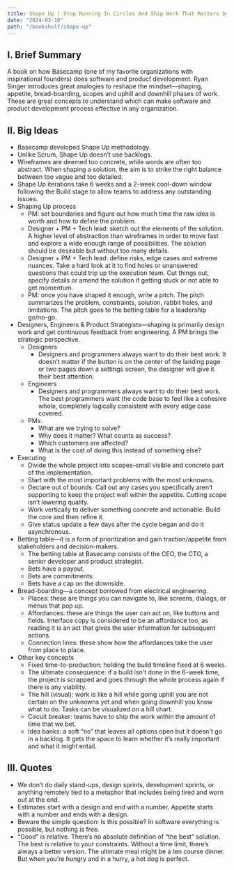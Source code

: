 ```yaml
---
title: Shape Up | Stop Running In Circles And Ship Work That Matters by Ryan Singer, Jason Fried
date: "2024-03-10"
path: "/bookshelf/shape-up"
---
```


## I. Brief Summary
A book on how Basecamp (one of my favorite organizations with inspirational founders) does software and product development. Ryan Singer introduces great analogies to reshape the mindset—shaping, appetite, bread-boarding, scopes and uphill and downhill phases of work. These are great concepts to understand which can make software and product development process effective in any organization.

## II. Big Ideas
- Basecamp developed Shape Up methodology.
- Unlike Scrum, Shape Up doesn’t use backlogs.
- Wireframes are deemed too concrete, while words are often too abstract. When shaping a solution, the aim is to strike the right balance between too vague and too detailed.
- Shape Up iterations take 6 weeks and a 2-week cool-down window following the Build stage to allow teams to address any outstanding issues.
- Shaping Up process
    - PM: set boundaries and figure out how much time the raw idea is worth and how to define the problem.
    - Designer + PM + Tech lead: sketch out the elements of the solution. A higher level of abstraction than wireframes in order to move fast and explore a wide enough range of possibilities. The solution should be desirable but without too many details.
    - Designer + PM + Tech lead: define risks, edge cases and extreme nuances. Take a hard look at it to find holes or unanswered questions that could trip up the execution team. Cut things out, specify details or amend the solution if getting stuck or not able to get momentum.
    - PM: once you have shaped it enough, write a pitch. The pitch summarizes the problem, constraints, solution, rabbit holes, and limitations. The pitch goes to the betting table for a leadership go/no-go.
- Designers, Engineers & Product Strategists—shaping is primarily design work and get continuous feedback from engineering. A PM brings the strategic perspective.
    - Designers
        - Designers and programmers always want to do their best work. It doesn’t matter if the button is on the center of the landing page or two pages down a settings screen, the designer will give it their best attention.
    - Engineers
        - Designers and programmers always want to do their best work. The best programmers want the code base to feel like a cohesive whole, completely logically consistent with every edge case covered.
    - PMs
        - What are we trying to solve? 
        - Why does it matter? What counts as success? 
        - Which customers are affected? 
        - What is the cost of doing this instead of something else?
- Executing
    - Divide the whole project into scopes–small visible and concrete part of the implementation.
    - Start with the most important problems with the most unknowns.
    - Declare out of bounds. Call out any cases you specifically aren’t supporting to keep the project well within the appetite. Cutting scope isn’t lowering quality.
    - Work vertically to deliver something concrete and actionable. Build the core and then refine it.
    - Give status update a few days after the cycle began and do it asynchronous.
- Betting table—it is a form of prioritization and gain traction/appetite from stakeholders and decision-makers.
    - The betting table at Basecamp consists of the CEO, the CTO, a senior developer and product strategist.
    - Bets have a payout.
    - Bets are commitments.
    - Bets have a cap on the downside.
- Bread-boarding—a concept borrowed from electrical engineering.
    - Places: these are things you can navigate to, like screens, dialogs, or menus that pop up.
    - Affordances: these are things the user can act on, like buttons and fields. Interface copy is considered to be an affordance too, as reading it is an act that gives the user information for subsequent actions.
    - Connection lines: these show how the affordances take the user from place to place.
- Other key concepts
    - Fixed time-to-production: holding the build timeline fixed at 6 weeks.
    - The ultimate consequence: if a build isn't done in the 6-week time, the project is scrapped and goes through the whole process again if there is any viability.
    - The hill (visual): work is like a hill while going uphill you are not certain on the unknowns yet and when going downhill you know what to do. Tasks can be visualized on a hill chart.
    - Circuit breaker: teams have to ship the work within the amount of time that we bet.
    - Idea banks: a soft “no” that leaves all options open but it doesn't go in a backlog. It gets the space to learn whether it’s really important and what it might entail.

## III. Quotes
- We don’t do daily stand-ups, design sprints, development sprints, or anything remotely tied to a metaphor that includes being tired and worn out at the end.
- Estimates start with a design and end with a number. Appetite starts with a number and ends with a design.
- Beware the simple question: Is this possible? In software everything is possible, but nothing is free.
- “Good” is relative. There’s no absolute definition of “the best” solution. The best is relative to your constraints. Without a time limit, there’s always a better version. The ultimate meal might be a ten course dinner. But when you’re hungry and in a hurry, a hot dog is perfect.